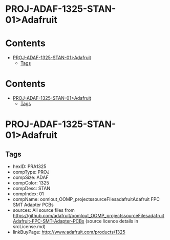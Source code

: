 
PROJ-ADAF-1325-STAN-01>Adafruit
===============================

Contents
========

* [PROJ-ADAF-1325-STAN-01>Adafruit](#proj-adaf-1325-stan-01adafruit)
	* [Tags](#tags)

Contents
========

* [PROJ-ADAF-1325-STAN-01>Adafruit](#proj-adaf-1325-stan-01adafruit)
	* [Tags](#tags)

# PROJ-ADAF-1325-STAN-01>Adafruit

## Tags

- hexID: PRA1325
- oompType: PROJ
- oompSize: ADAF
- oompColor: 1325
- oompDesc: STAN
- oompIndex: 01
- oompName: oomlout_OOMP_projectssourceFilesadafruitAdafruit FPC SMT Adapter PCBs
- sources: All source files from https://github.com/adafruit/oomlout_OOMP_projectssourceFilesadafruitAdafruit-FPC-SMT-Adapter-PCBs (source licence details in srcLicense.md)
- linkBuyPage: http://www.adafruit.com/products/1325
